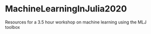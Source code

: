 # MachineLearningInJulia2020
Resources for a 3.5 hour workshop on machine learning using the MLJ toolbox
